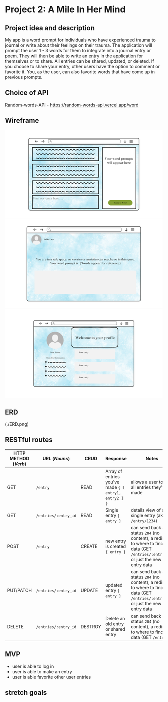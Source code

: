 # Project 2: A Mile In Her Mind

## Project idea and description

My app is a word prompt for individuals who have experienced trauma to journal or write about their feelings on their trauma. The application will prompt the user 1 - 3 words for them to integrate into a journal entry or poem. They will then be able to write an entry in the application for themselves or to share. All entries can be shared, updated, or deleted. If you choose to share your entry, other users have the option to comment or favorite it. You, as the user, can also favorite words that have come up in previous prompts.

## Choice of API

Random-words-API - https://random-words-api.vercel.app/word

## Wireframe

![Wireframe](./A-Mile-In-Her-Mind-Wireframe/1.png)
![Wireframe](./A-Mile-In-Her-Mind-Wireframe/3.png)
![Wireframe](./A-Mile-In-Her-Mind-Wireframe/2.png)

## ERD
(./ERD.png)

## RESTful routes
| HTTP METHOD (_Verb_) | URL (_Nouns_)        | CRUD    | Response                             | Notes                                                                                                                    |
| -------------------- | -----------------    | ------- | ------------------------------------ | ------------------------------------------------------------------------------------------------------------------------ |
| GET                  | `/entry`             | READ    | Array of entries you've made `{ [ entry1, entry2 ] }`  | allows a user to find all entries they've made                                                                                    |
| GET                  | `/entries/:entry_id` | READ    | Single entry `{ entry }`                               | details view of a single entry (aka `/entry/1234`)                                                                                |
| POST                 | `/entry`             | CREATE  | new entry is created `{ entry }`                       | can send back a status `204` (no content), a redirect to where to find data (GET `/entries/:entry_id`) or just the new entry data |
| PUT/PATCH            | `/entries/:entry_id` | UPDATE  | updated entry `{ entry }`                              | can send back a status `204` (no content), a redirect to where to find data (GET `/entries/:entry_id`) or just the new entry data |
| DELETE               | `/entries/:entry_id` | DESTROY | Delete an old entry or shared entry                    | can send back a status `204` (no content), a redirect to where to find data (GET `/entries`)                                      |
## MVP 
 - user is able to log in 
 - user is able to make an entry
 - user is able favorite other user entries

## stretch goals